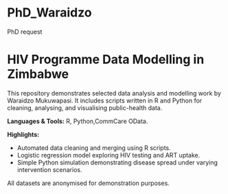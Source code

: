 # PhD_Waraidzo
PhD request
# HIV Programme Data Modelling in Zimbabwe
This repository demonstrates selected data analysis and modelling work by Waraidzo Mukuwapasi.
It includes scripts written in R and Python for cleaning, analysing, and visualising public-health data.

**Languages & Tools:** R, Python,CommCare OData.

**Highlights:**
- Automated data cleaning and merging using R scripts.
- Logistic regression model exploring HIV testing and ART uptake.
- Simple Python simulation demonstrating disease spread under varying intervention scenarios.

All datasets are anonymised for demonstration purposes.
